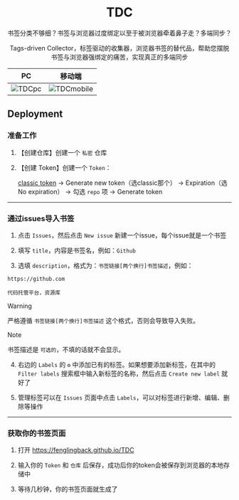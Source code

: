 <h1 align="center">TDC</h1>

<p align="center">书签分类不够细？书签与浏览器过度绑定以至于被浏览器牵着鼻子走？多端同步？</p>
<p align="center">Tags-driven Collector，标签驱动的收集器，浏览器书签的替代品，帮助您摆脱书签与浏览器强绑定的痛苦，实现真正的多端同步</p>

| PC | 移动端 |
| :---: | :---: |
| ![TDCpc](https://img.picgo.net/2024/11/11/TDCpc10ae908c385d605f.png) | ![TDCmobile](https://img.picgo.net/2024/11/11/TDCmobile47c581fd394c964d.jpg) |


## Deployment

### 准备工作

1. 【创建仓库】创建一个 `私密` 仓库

2. 【创建 Token】创建一个 `Token`：

    [classic token](https://github.com/settings/tokens) -> Generate new token（选classic那个） -> Expiration（选No expiration） -> 勾选 `repo` 项 -> Generate token


<hr>

### 通过issues导入书签

1. 点击 `Issues`，然后点击 `New issue` 新建一个issue，每个issue就是一个书签

2. 填写 `title`，内容是书签名，例如：`Github`

3. 选填 `description`，格式为：`书签链接[两个换行]书签描述`，例如：

```
https://github.com

代码托管平台，资源库
```

> [!WARNING]  
> 严格遵循 `书签链接[两个换行]书签描述` 这个格式，否则会导致导入失败。

> [!NOTE]  
> 书签描述是 `可选的`，不填的话就不会显示。

4. 右边的 `Labels` 的 `⚙` 中添加已有的标签。如果想要添加新标签，在其中的 `Filter labels` 搜索框中输入新标签的名称，然后点击 `Create new label` 就好了

5. 管理标签可以在 `Issues` 页面中点击 `Labels`，可以对标签进行新增、编辑、删除等操作

<hr>

### 获取你的书签页面

1. 打开 https://fenglingback.github.io/TDC

2. 输入你的 `Token` 和 `仓库` 后保存，成功后你的token会被保存到浏览器的本地存储中

3. 等待几秒钟，你的书签页面就生成了